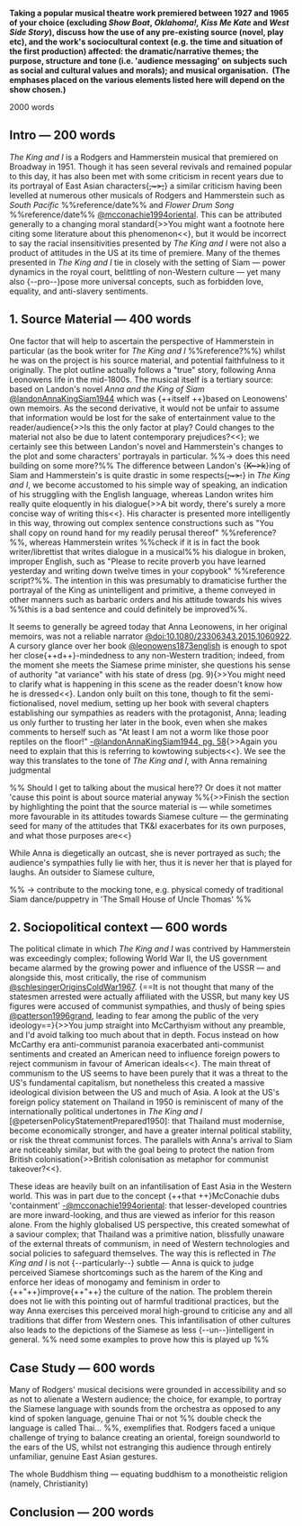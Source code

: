 **Taking a popular musical theatre work premiered between 1927 and 1965 of your choice (excluding _Show Boat_, _Oklahoma!,_ _Kiss Me Kate_ and _West Side Story_), discuss how the use of any pre-existing source (novel, play etc), and the work's sociocultural context (e.g. the time and situation of the first production) affected: the dramatic/narrative themes; the purpose, structure and tone (i.e. 'audience messaging' on subjects such as social and cultural values and morals); and musical organisation.  (The emphases placed on the various elements listed here will depend on the show chosen.)** 

2000 words
## Intro — 200 words
*The King and I* is a Rodgers and Hammerstein musical that premiered on Broadway in 1951. Though it has seen several revivals and remained popular to this day, it has also been met with some criticism in recent years due to its portrayal of East Asian characters{~~,~>;~~} a similar criticism having been levelled at numerous other musicals of Rodgers and Hammerstein such as *South Pacific* %%reference/date%% and *Flower Drum Song* %%reference/date%% [@mcconachie1994oriental](Uni%20Work/YEAR%203/SS%20Diss%20(Ludo)/Reading%20notes/@mcconachie1994oriental.md). This can be attributed generally to a changing moral standard{>>You might want a footnote here citing some literature about this phenomenon<<}, but it would be incorrect to say the racial insensitivities presented by *The King and I* were not also a product of attitudes in the US at its time of premiere.
Many of the themes presented in *The King and I* tie in closely with the setting of Siam — power dynamics in the royal court, belittling of non-Western culture — yet many also {--pro--}pose more universal concepts, such as forbidden love, equality, and anti-slavery sentiments. 
## 1. Source Material — 400 words
One factor that will help to ascertain the perspective of Hammerstein in particular (as the book writer for *The King and I* %%reference?%%) whilst he was on the project is his source material, and potential faithfulness to it originally. The plot outline actually follows a "true" story, following Anna Leonowens life in the mid-1800s. The musical itself is a tertiary source: based on Landon's novel *Anna and the King of Siam* [@landonAnnaKingSiam1944](Uni%20Work/YEAR%203/SS%20Diss%20(Ludo)/Reading%20notes/@landonAnnaKingSiam1944.md) which was {++itself ++}based on Leonowens' own memoirs. As the second derivative, it would not be unfair to assume that information would be lost for the sake of entertainment value to the reader/audience{>>Is this the only factor at play? Could changes to the material not also be due to latent contemporary prejudices?<<}; we certainly see this between Landon's novel and Hammerstein's changes to the plot and some characters' portrayals in particular. %%-> does this need building on some more?%%
The difference between Landon's {~~K~>k~~}ing of Siam and Hammerstein's is quite drastic in some respects{~~;~>:~~} in *The King and I*, we become accustomed to his simple way of speaking, an indication of his struggling with the English language, whereas Landon writes him really quite eloquently in his dialogue{>>A bit wordy, there's surely a more concise way of writing this<<}. His character is presented more intelligently in this way, throwing out complex sentence constructions such as "You shall copy on round hand for my readily perusal thereof" %%reference?%%, whereas Hammerstein writes %%check if it is in fact the book writer/librettist that writes dialogue in a musical%% his dialogue in broken, improper English, such as "Please to recite proverb you have learned yesterday and writing down twelve times in your copybook" %%reference script?%%. The intention in this was presumably to dramaticise further the portrayal of the King as unintelligent and primitive, a theme conveyed in other manners such as barbaric orders and his attitude towards his wives %%this is a bad sentence and could definitely be improved%%. 

It seems to generally be agreed today that Anna Leonowens, in her original memoirs, was not a reliable narrator [@doi:10.1080/23306343.2015.1060922](Uni%20Work/YEAR%203/SS%20Diss%20(Ludo)/Reading%20notes/@doi_10.1080_23306343.2015.1060922.md). A cursory glance over her book [@leonowens1873english](@leonowens1873english.md) is enough to spot her close{++d++}-mindedness to any non-Western tradition; indeed, from the moment she meets the Siamese prime minister, she questions his sense of authority "at variance" with his state of dress (pg. 9){>>You might need to clarify what is happening in this scene as the reader doesn't know how he is dressed<<}. Landon only built on this tone, though to fit the semi-fictionalised, novel medium, setting up her book with several chapters establishing our sympathies as readers with the protagonist, Anna; leading us only further to trusting her later in the book, even when she makes comments to herself such as "At least I am not a worm like those poor reptiles on the floor!" [-@landonAnnaKingSiam1944, pg. 58](Uni%20Work/YEAR%203/SS%20Diss%20(Ludo)/Reading%20notes/@landonAnnaKingSiam1944.md){>>Again you need to explain that this is referring to kowtowing subjects<<}. We see the way this translates to the tone of *The King and I*, with Anna remaining judgmental 

%% Should I get to talking about the musical here?? Or does it not matter 'cause this point is about source material anyway %%{>>Finish the section by highlighting the point that the source material is — while sometimes more favourable in its attitudes towards Siamese culture — the germinating seed for many of the attitudes that TK&I exacerbates for its own purposes, and what those purposes are<<}

While Anna is diegetically an outcast, she is never portrayed as such; the audience's sympathies fully lie with her, thus it is never her that is played for laughs. An outsider to Siamese culture, 

%%
	-> contribute to the mocking tone, e.g. physical comedy of traditional Siam dance/puppetry in 'The Small House of Uncle Thomas'
%%

## 2. Sociopolitical context — 600 words
The political climate in which *The King and I* was contrived by Hammerstein was exceedingly complex; following World War II, the US government became alarmed by the growing power and influence of the USSR — and alongside this, most critically, the rise of communism [@schlesingerOriginsColdWar1967](@schlesingerOriginsColdWar1967.md). {==It is not thought that many of the statesmen arrested were actually affiliated with the USSR, but many key US figures were accused of communist sympathies, and thusly of being spies [@patterson1996grand](@patterson1996grand.md), leading to fear among the public of the very ideology==}{>>You jump straight into McCarthyism without any preamble, and I'd avoid talking too much about that in depth. Focus instead on how McCarthy era anti-communist paranoia exacerbated anti-communist sentiments and created an American need to influence foreign powers to reject communism in favour of American ideals<<}. The main threat of communism to the US seems to have been purely that it was a threat to the US's fundamental capitalism, but nonetheless this created a massive ideological division between the US and much of Asia. 
A look at the US's foreign policy statement on Thailand in 1950 is reminiscent of many of the internationally political undertones in *The King and I* [@petersenPolicyStatementPrepared1950]: that Thailand must modernise, become economically stronger, and have a greater internal political stability, or risk the threat communist forces. The parallels with Anna's arrival to Siam are noticeably similar, but with the goal being to protect the nation from British colonisation{>>British colonisation as metaphor for communist takeover?<<}. 

These ideas are heavily built on an infantilisation of East Asia in the Western world. This was in part due to the concept {++that ++}McConachie dubs 'containment' [-@mcconachie1994oriental](Uni%20Work/YEAR%203/SS%20Diss%20(Ludo)/Reading%20notes/@mcconachie1994oriental.md): that lesser-developed countries are more inward-looking, and thus are viewed as inferior for this reason alone. From the highly globalised US perspective, this created somewhat of a saviour complex; that Thailand was a primitive nation, blissfully unaware of the external threats of communism, in need of Western technologies and social policies to safeguard themselves. The way this is reflected in *The King and I* is not {--particularly--} subtle — Anna is quick to judge perceived Siamese shortcomings such as the harem of the King and enforce her ideas of monogamy and feminism in order to {++"++}improve{++"++} the culture of the nation.
The problem therein does not lie with this pointing out of harmful traditional practices, but the way Anna exercises this perceived moral high-ground to criticise any and all traditions that differ from Western ones. 
This infantilisation of other cultures also leads to the depictions of the Siamese as less {--un--}intelligent in general. %% need some examples to prove how this is played up %%


## Case Study — 600 words
Many of Rodgers' musical decisions were grounded in accessibility and so as not to alienate a Western audience; the choice, for example, to portray the Siamese language with sounds from the orchestra as opposed to any kind of spoken language, genuine Thai or not %% double check the language is called Thai... %%, exemplifies that. Rodgers faced a unique challenge of trying to balance creating an oriental, foreign soundworld to the ears of the US, whilst not estranging this audience through entirely unfamiliar, genuine East Asian gestures. 


The whole Buddhism thing — equating buddhism to a monotheistic religion (namely, Christianity)
## Conclusion — 200 words
